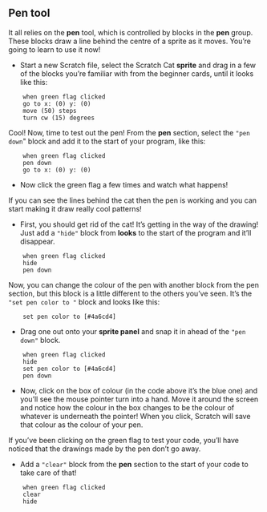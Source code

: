 ## Pen tool

It all relies on the **pen** tool, which is controlled by blocks in the **pen** group. These blocks draw a line behind the centre of a sprite as it moves. You’re going to learn to use it now!

+ Start a new Scratch file, select the Scratch Cat **sprite** and drag in a few of the blocks you’re familiar with from the beginner cards, until it looks like this: 

```blocks
    when green flag clicked
    go to x: (0) y: (0)
    move (50) steps
    turn cw (15) degrees
```

Cool! Now, time to test out the pen! From the **pen** section, select the `"pen down`" block and add it to the start of your program, like this: 

```blocks
    when green flag clicked
    pen down
    go to x: (0) y: (0)
```

+ Now click the green flag a few times and watch what happens!

If you can see the lines behind the cat then the pen is working and you can start making it draw really cool patterns!

+ First, you should get rid of the cat! It’s getting in the way of the drawing! Just add a `"hide"` block from **looks** to the start of the program and it’ll disappear. 

```blocks
    when green flag clicked
    hide
    pen down
```

Now, you can change the colour of the pen with another block from the pen section, but this block is a little different to the others you’ve seen. It’s the `"set pen color to "` block and looks like this: 

```blocks
    set pen color to [#4a6cd4]
```

+ Drag one out onto your **sprite panel** and snap it in ahead of the `"pen down"` block. 

```blocks
    when green flag clicked
    hide
    set pen color to [#4a6cd4]
    pen down
```

+ Now, click on the box of colour (in the code above it’s the blue one) and you’ll see the mouse pointer turn into a hand. Move it around the screen and notice how the colour in the box changes to be the colour of whatever is underneath the pointer! When you click, Scratch will save that colour as the colour of your pen.

If you’ve been clicking on the green flag to test your code, you’ll have noticed that the drawings made by the pen don’t go away. 

+ Add a `"clear"` block from the **pen** section to the start of your code to take care of that! 

```blocks
    when green flag clicked
    clear
    hide
```

